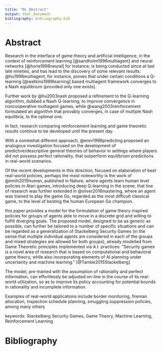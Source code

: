 ```yaml
---
title: "RL Abstract"
output: html_document
bibliography: bibliography.bib
---
```


# Abstract

Research in the interface of game theory and artificial intelligence, in the context of reinforcement learning [@sandholm1996multiagent] and neural networks [@horie1998neural] for instance, is being conducted since at last late nineties, and has lead to the discovery of some relevant results: @hu1998multiagent, for instance, proves that under certain conditions a Q-learning [@watkins1989learning] based multiagent framework converges to a Nash equilibrium (provided only one exists).

Further work by @hu2003nash proposed a refinement to the Q-learning algorithm, dubbed a Nash Q-learning, to improve convergence in noncooperative multiagent games, while @wang2003reinforcement formulated an algorithm that provably converges, in case of multiple Nash equilibria, to the optimal one.

In fact, research comparing reinforcement learning and game theoretic results continue to be developed until the present day.

With a somewhat different approach, @erev1998predicting proposed an analogous investigation focused on the development of predictive/descriptive general theories of behavior in settings where players did not possess perfect rationality, that outperform equilibrium predictions in real-world scenarios.

Of the recent developments in this direction, focused on elaboration of best real-world policies, perhaps the most noteworthy is the work of @mnih2015human, published in Nature, where agents learn human level policies in Atari games, introducing deep Q-learning in the scene; that line of research was further extended in @silver2016mastering, where an agent was trained to play the game Go, regarded as the most difficult classical game, to the level of besting the human European Go champion.

this paper provides a model for the formulation of game theory inspired policies for groups of agents able to move in a discrete grid and willing to fulfill diverging goals. The proposed model, designed to be as generic as possible, can further be tailored to a number of specific situations and can be regarded as a generalization of Stackelberg Security Games (in the sense that multiple individual agents are considered in each of the groups and mixed strategies are allowed for both groups), already modelled from Game Theoretic principles implemented via A.I. practices: "Security games is a novel area of research that is based on computational and behavioral game theory, while also incorporating elements of AI planning under uncertainty and machine learning." [@Tambe2015Stackelberg]

<!-- emergence of cooperation is mandatory; look also for strategic positioning of team members if no opponent is present, maybe some 'altruistic', self-sacrificing strategy emerges -->

<!-- • Description of the final model -->

The model, pre-trained with the assumption of rationality and perfect information, can effortlessly be adjusted on-line in the course of its real-world utilization, so as to improve its policy accounting for potential bounds in rationality and incomplete information.


Examples of real-world applications include border monitoring, fireman allocation, inspection schedule planning, smuggling suppression policies, among many others



keywords: Stackelberg Security Games, Game Theory, Machine Learning, Reinforcement Learning

# Bibliography